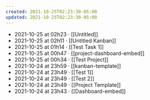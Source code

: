 ```yaml
---
created: 2021-10-25T02:23:30-05:00
updated: 2021-10-25T02:23:30-05:00
---
```

- 2021-10-25 at 02h23 · [[Untitled]]
- 2021-10-25 at 02h11 · [[Untitled Kanban]]
- 2021-10-25 at 01h14 · [[Test Task 1]]
- 2021-10-25 at 00h47 · [[project-dashboard-embed]]
- 2021-10-25 at 00h34 · [[Test Project]]
- 2021-10-24 at 23h59 · [[kanban-template]]
- 2021-10-24 at 23h49 · [[Test 1]]
- 2021-10-24 at 23h49 · [[Test 2]]
- 2021-10-24 at 23h49 · [[Project Template]]
- 2021-10-24 at 23h43 · [[Dashboard-embed]]
